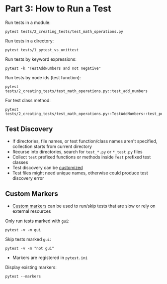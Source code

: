 # Part 3: How to Run a Test
Run tests in a module:
```
pytest tests/2_creating_tests/test_math_operations.py
```

Run tests in a directory:
```
pytest tests/1_pytest_vs_unittest
```

Run tests by keyword expressions:
```
pytest -k "TestAddNumbers and not negative"
```

Run tests by node ids (test function):
```
pytest tests/2_creating_tests/test_math_operations.py::test_add_numbers
```
For test class method:
```
pytest tests/2_creating_tests/test_math_operations.py::TestAddNumbers::test_positive_integers
```

## Test Discovery
* If directories, file names, or test function/class names aren't specified, collection starts from current directory
* Recurse into directories, search for `test_*.py` or `*_test.py` files
* Collect `test` prefixed functions or methods inside `Test` prefixed test classes
* Test discovery can be [customized](https://docs.pytest.org/en/latest/example/pythoncollection.html)
* Test files might need unique names, otherwise could produce test discovery error

## Custom Markers
* [Custom markers](https://docs.pytest.org/en/7.3.x/example/markers.html) can be used to run/skip tests that are slow or rely on external resources

Only run tests marked with `gui`:
```
pytest -v -m gui
```
Skip tests marked `gui`:
```
pytest -v -m "not gui"
```
* Markers are registered in `pytest.ini`

Display existing markers:
```
pytest --markers
```